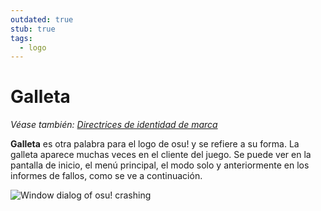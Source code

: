 ```yaml
---
outdated: true
stub: true
tags:
  - logo
---
```


# Galleta

*Véase también: [Directrices de identidad de marca](/wiki/Brand_identity_guidelines)*

**Galleta** es otra palabra para el logo de osu! y se refiere a su forma. La galleta aparece muchas veces en el cliente del juego. Se puede ver en la pantalla de inicio, el menú principal, el modo solo y anteriormente en los informes de fallos, como se ve a continuación.

![Window dialog of osu! crashing](img/Pippi_corruption.jpg)
